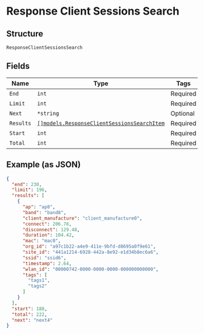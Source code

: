 
# Response Client Sessions Search

## Structure

`ResponseClientSessionsSearch`

## Fields

| Name | Type | Tags | Description |
|  --- | --- | --- | --- |
| `End` | `int` | Required | - |
| `Limit` | `int` | Required | - |
| `Next` | `*string` | Optional | - |
| `Results` | [`[]models.ResponseClientSessionsSearchItem`](../../doc/models/response-client-sessions-search-item.md) | Required | - |
| `Start` | `int` | Required | - |
| `Total` | `int` | Required | - |

## Example (as JSON)

```json
{
  "end": 230,
  "limit": 196,
  "results": [
    {
      "ap": "ap8",
      "band": "band8",
      "client_manufacture": "client_manufacture0",
      "connect": 206.78,
      "disconnect": 129.48,
      "duration": 104.42,
      "mac": "mac0",
      "org_id": "a97c1b22-a4e9-411e-9bfd-d8695a0f9e61",
      "site_id": "441a1214-6928-442a-8e92-e1d34b8ec6a6",
      "ssid": "ssid6",
      "timestamp": 2.64,
      "wlan_id": "00000742-0000-0000-0000-000000000000",
      "tags": [
        "tags1",
        "tags2"
      ]
    }
  ],
  "start": 188,
  "total": 222,
  "next": "next4"
}
```

